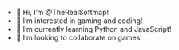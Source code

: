 - 👋 Hi, I’m @TheRealSoftmap!
- 👀 I’m interested in gaming and coding!
- 🌱 I’m currently learning Python and JavaScript!
- 💞️ I’m looking to collaborate on games!
